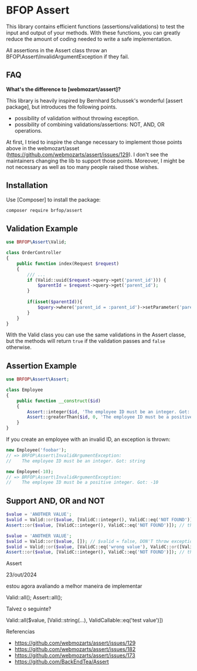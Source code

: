 # BFOP Assert

This library contains efficient functions (assertions/validations) to test the input and output of your methods.
With these functions, you can greatly reduce the amount of coding needed to write a safe implementation.

All assertions in the Assert class throw an BFOP\Assert\InvalidArgumentException if they fail.

FAQ
---

**What's the difference to [webmozart/assert]?**

This library is heavily inspired by Bernhard Schussek's wonderful [assert package],
but introduces the following points.

- possibility of validation without throwing exception.
- possibility of combining validations/assertions: NOT, AND, OR operations.

At first, I tried to inspire the change necessary to implement those points above in the webmozart/asset
(https://github.com/webmozarts/assert/issues/129). I don't see the maintainers changing the lib to support those points.
Moreover, I might be not necessary as well as too many people raised those wishes.


Installation
------------

Use [Composer] to install the package:

```bash
composer require brfop/assert
```

Validation Example
------------------

```php
use BRFOP\Assert\Valid;

class OrderController
{
    public function index(Request $request)
    {
        /// ...
        if (Valid::uuid($request->query->get('parent_id'))) {
            $parentId = $request->query->get('parent_id');
        }
        
        if(isset($parentId)){
            $query->where('parent_id = :parent_id')->setParameter('parent_id', $parentId);
        }
    }
}
```

With the Valid class you can use the same validations in the Assert classe, but the methods will return `true`
if the validation passes and `false` otherwise.


Assertion Example
-----------------

```php
use BRFOP\Assert\Assert;

class Employee
{
    public function __construct($id)
    {
        Assert::integer($id, 'The employee ID must be an integer. Got: %s');
        Assert::greaterThan($id, 0, 'The employee ID must be a positive integer. Got: %s');
    }
}
```

If you create an employee with an invalid ID, an exception is thrown:

```php
new Employee('foobar');
// => BRFOP\Assert\InvalidArgumentException:
//    The employee ID must be an integer. Got: string

new Employee(-10);
// => BRFOP\Assert\InvalidArgumentException:
//    The employee ID must be a positive integer. Got: -10
```


## Support AND, OR and NOT

```php title="Simple OR example"
$value = 'ANOTHER VALUE';
$valid = Valid::or($value, [ValidC::integer(), ValidC::eq('NOT FOUND')]); // $valid = false, DON'T throw exception
Assert::or($value, [ValidC::integer(), ValidC::eq('NOT FOUND')]); // throws exception
```

```php title="More complex OR example"
$value = 'ANOTHER VALUE';
$valid = Valid::or($value, []); // $valid = false, DON'T throw exception
$valid = Valid::or($value, [ValidC::eq('wrong value'), ValidC::or([ValidC::integer(), ValidC::eq('another value')])]); // $valid = false, DON'T throw exception
Assert::or($value, [ValidC::integer(), ValidC::eq('NOT FOUND')]); // throws exception
```

Assert

23/out/2024

estou agora avaliando a melhor maneira de implementar 

Valid::all();
Assert::all();

Talvez o seguinte?

Valid::all($value, [Valid::string(...), ValidCallable::eq('test value')])

Referencias

- https://github.com/webmozarts/assert/issues/129
- https://github.com/webmozarts/assert/issues/182
- https://github.com/webmozarts/assert/issues/173
- https://github.com/BackEndTea/Assert


